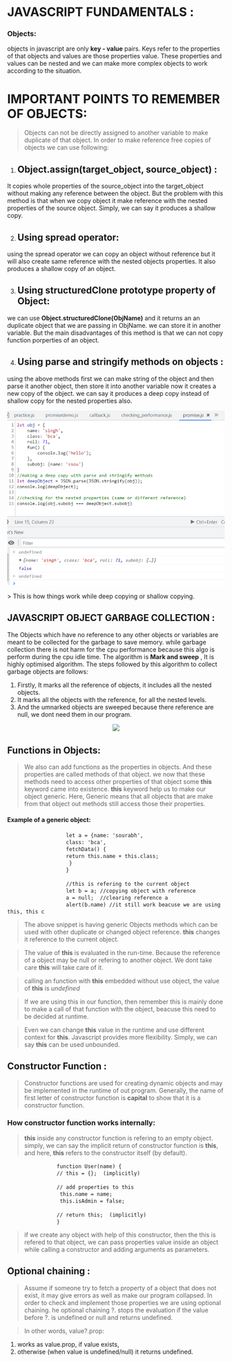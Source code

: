# JAVASCRIPT FUNDAMENTALS : 
### Objects: 
objects in javascript are only **key - value** pairs. Keys refer to 
the properties of that objects and values are those properties value.
These properties and values can be nested and we can make more complex objects
to work according to the situation.
# IMPORTANT POINTS TO REMEMBER OF OBJECTS:
> Objects can not be directly assigned to another variable to make duplicate of that
object. In order to make reference free copies of objects we can use following: 

1. ## Object.assign(target_object, source_object) : 
It copies whole properties of the 
source_object into the target_object without making any reference between the object.
But the problem with this method is that when we copy object it make reference with 
the nested properties of the source object. Simply, we can say it produces a shallow
copy.

2. ## Using spread operator: 
using the spread operator we can copy an object without reference but it will also create same reference with the nested objects properties. It also produces a shallow copy of an object.

3. ## Using structuredClone prototype property of Object:
we can use **Object.structuredClone(ObjName)** and it returns an an duplicate object that we are passing in ObjName. we can store it in another variable. But the main disadvantages of this method is that we can not copy function porperties of an object.

4. ## Using parse and stringify methods on objects :
using the above methods first we can make string of the object and then parse it another object, then store it into another variable now it creates a new copy of the object. we can say it produces a deep copy instead of shallow copy for the nested properties also.

<p align="center">
    <img src="/assets/file.png">
</p>
> This is how things work while deep copying or shallow copying.

## JAVASCRIPT OBJECT GARBAGE COLLECTION : 
The Objects which have no reference to any other objects or variables are meant to be collected for the garbage to save memory. while garbage collection there is not harm for the cpu performance because this algo is perform during the cpu idle time. The algorithm is **Mark and sweep** , It is highly optimised algorithm. The steps followed by this algorithm to collect garbage objects are follows:

1. Firstly, It marks all the reference of objects, it includes all the nested objects.
2. It marks all the objects with the reference, for all the nested levels.
3. And the umnarked objects are sweeped because there reference are null, we dont need them in our program.

<p align= 'center'>
  <img src = 'https://user-images.githubusercontent.com/100845465/215956250-c4ac7aa0-5351-4fa7-89a0-38a09895d4e4.png'
</p>

## Functions in Objects: 
> We also can add functions as the properties in objects. And these properties are called methods of that object. we now that these methods need to access other properties of that object some **this** keyword came into existence. **this** keyword help us to make our object generic. Here, Generic means that all objects that are make from that object out methods still access those their properties.
#### Example of a generic object:

                       let a = {name: 'sourabh',
                       class: 'bca',
                       fetchData() {
                       return this.name + this.class;
                        }
                       }
                       
                       //this is refering to the current object 
                       let b = a; //copying object with reference
                       a = null;  //clearing reference a 
                       alert(b.name) //it still work beacuse we are using this, this c
                       


> The above snippet is having generic Objects methods which can be used with other duplicate or changed object reference. **this** changes it reference to the current object.

> The value of **this** is evaluated in the run-time. Because the reference of a object may be null or refering to another object. We dont take care **this** will take care of it.

> calling an function with **this** embedded without use object, the value of **this** is *undefined*

> If we are using this in our function, then remember this is mainly done to make a call of that function with the object, beacuse this need to be decided at runtime.

> Even we can change **this** value in the runtime and use different context for **this**. Javascript provides more flexibility. Simply, we can say **this** can be used unbounded.

## Constructor Function : 
> Constructor functions are used for creating dynamic objects and may be implemented in the runtime of out program. Generally, the name of first letter of constructor function is **capital** to show that it is a constructor function. 

### How constructor function works internally:
> **this** inside any constructor function is refering to an empty object. simply, we can say the implicit return of constructor function is **this**, and here, **this** refers to the constructor itself (by default). 

                    function User(name) {
                    // this = {};  (implicitly)

                    // add properties to this
                     this.name = name;
                     this.isAdmin = false;

                    // return this;  (implicitly)
                    }
                    
> if we create any object with help of this constructor, then the this is refered to that object, we can pass properties value inside an object while calling a constructor and adding arguments as parameters.

## Optional chaining : 
> Assume if someone try to fetch a property of a object that does not exist, it may give errors as well as make our program collapsed. In order to check and implement those properties we are using optional chaining. 
he optional chaining ?. stops the evaluation if the value before ?. is undefined or null and returns undefined.

> In other words, value?.prop:

1. works as value.prop, if value exists,
2. otherwise (when value is undefined/null) it returns undefined.
